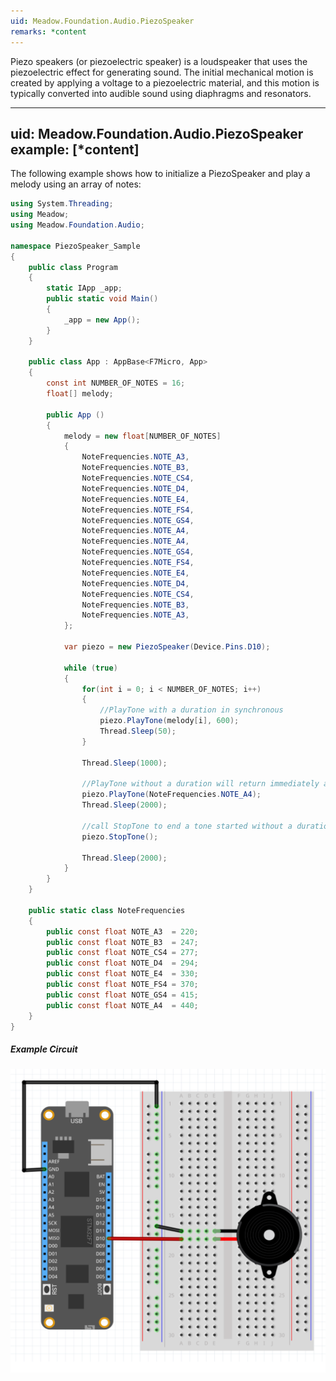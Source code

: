 ```yaml
---
uid: Meadow.Foundation.Audio.PiezoSpeaker
remarks: *content
---
```


Piezo speakers (or piezoelectric speaker) is a loudspeaker that uses the piezoelectric effect for generating sound. The initial mechanical motion is created by applying a voltage to a piezoelectric material, and this motion is typically converted into audible sound using diaphragms and resonators.

---
uid: Meadow.Foundation.Audio.PiezoSpeaker
example: [*content]
---

The following example shows how to initialize a PiezoSpeaker and play a melody using an array of notes:

```csharp
using System.Threading;
using Meadow;
using Meadow.Foundation.Audio;

namespace PiezoSpeaker_Sample
{
    public class Program
    {
        static IApp _app; 
        public static void Main()
        {
            _app = new App();
        }
    }
    
    public class App : AppBase<F7Micro, App>
    {
        const int NUMBER_OF_NOTES = 16;
        float[] melody;

        public App ()
        {
            melody = new float[NUMBER_OF_NOTES] 
            {
                NoteFrequencies.NOTE_A3,
                NoteFrequencies.NOTE_B3,
                NoteFrequencies.NOTE_CS4,
                NoteFrequencies.NOTE_D4,
                NoteFrequencies.NOTE_E4,
                NoteFrequencies.NOTE_FS4,
                NoteFrequencies.NOTE_GS4,
                NoteFrequencies.NOTE_A4,
                NoteFrequencies.NOTE_A4,
                NoteFrequencies.NOTE_GS4,
                NoteFrequencies.NOTE_FS4,
                NoteFrequencies.NOTE_E4,
                NoteFrequencies.NOTE_D4,
                NoteFrequencies.NOTE_CS4,
                NoteFrequencies.NOTE_B3,
                NoteFrequencies.NOTE_A3,
            };

            var piezo = new PiezoSpeaker(Device.Pins.D10);

            while (true)
            {
                for(int i = 0; i < NUMBER_OF_NOTES; i++)
                {
                    //PlayTone with a duration in synchronous
                    piezo.PlayTone(melody[i], 600);
                    Thread.Sleep(50);
                }
                
                Thread.Sleep(1000);

                //PlayTone without a duration will return immediately and play the tone
                piezo.PlayTone(NoteFrequencies.NOTE_A4);
                Thread.Sleep(2000);

                //call StopTone to end a tone started without a duration
                piezo.StopTone();

                Thread.Sleep(2000);
            }
        }
    }

    public static class NoteFrequencies
    {
        public const float NOTE_A3  = 220;
        public const float NOTE_B3  = 247;
        public const float NOTE_CS4 = 277;
        public const float NOTE_D4  = 294;
        public const float NOTE_E4  = 330;
        public const float NOTE_FS4 = 370;
        public const float NOTE_GS4 = 415;
        public const float NOTE_A4  = 440;
    }
}
```

##### Example Circuit

![](/API_Assets/Meadow.Foundation.Audio.PiezoSpeaker/PiezoSpeaker.svg)